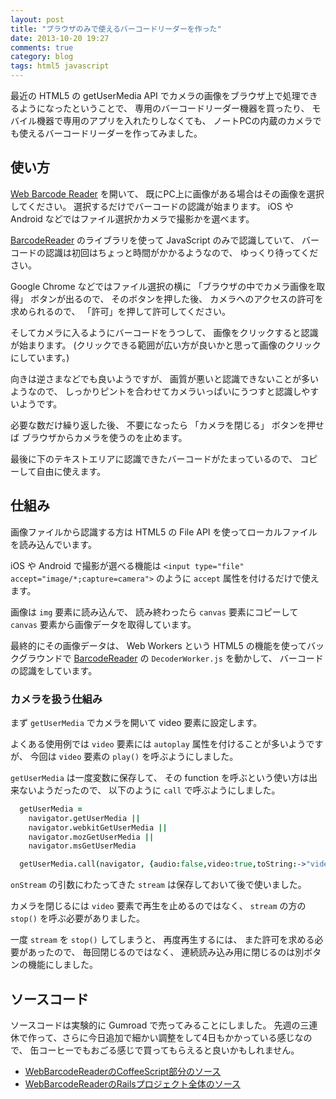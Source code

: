 ```yaml
---
layout: post
title: "ブラウザのみで使えるバーコードリーダーを作った"
date: 2013-10-20 19:27
comments: true
category: blog
tags: html5 javascript
---
```

最近の HTML5 の getUserMedia API でカメラの画像をブラウザ上で処理できるようになったということで、
専用のバーコードリーダー機器を買ったり、
モバイル機器で専用のアプリを入れたりしなくても、
ノートPCの内蔵のカメラでも使えるバーコードリーダーを作ってみました。

<!--more-->

## 使い方

[Web Barcode Reader](https://web-barcode-reader.herokuapp.com/)
を開いて、
既にPC上に画像がある場合はその画像を選択してください。
選択するだけでバーコードの認識が始まります。
iOS や Android などではファイル選択かカメラで撮影かを選べます。

[BarcodeReader](https://github.com/EddieLa/BarcodeReader)
のライブラリを使って
JavaScript のみで認識していて、
バーコードの認識は初回はちょっと時間がかかるようなので、
ゆっくり待ってください。

Google Chrome などではファイル選択の横に
「ブラウザの中でカメラ画像を取得」
ボタンが出るので、
そのボタンを押した後、
カメラへのアクセスの許可を求められるので、
「許可」を押して許可してください。

そしてカメラに入るようにバーコードをうつして、
画像をクリックすると認識が始まります。
(クリックできる範囲が広い方が良いかと思って画像のクリックにしています。)

向きは逆さまなどでも良いようですが、
画質が悪いと認識できないことが多いようなので、
しっかりピントを合わせてカメラいっぱいにうつすと認識しやすいようです。

必要な数だけ繰り返した後、
不要になったら
「カメラを閉じる」
ボタンを押せば
ブラウザからカメラを使うのを止めます。

最後に下のテキストエリアに認識できたバーコードがたまっているので、
コピーして自由に使えます。

## 仕組み

画像ファイルから認識する方は
HTML5 の File API
を使ってローカルファイルを読み込んでいます。

iOS や Android で撮影が選べる機能は
`<input type="file" accept="image/*;capture=camera">`
のように
`accept`
属性を付けるだけで使えます。

画像は
`img`
要素に読み込んで、
読み終わったら
`canvas`
要素にコピーして
`canvas`
要素から画像データを取得しています。

最終的にその画像データは、
Web Workers
という HTML5 の機能を使ってバックグラウンドで
[BarcodeReader](https://github.com/EddieLa/BarcodeReader)
の
`DecoderWorker.js`
を動かして、
バーコードの認識をしています。

### カメラを扱う仕組み

まず
`getUserMedia`
でカメラを開いて
video
要素に設定します。

よくある使用例では
`video`
要素には
`autoplay`
属性を付けることが多いようですが、
今回は `video` 要素の `play()` を呼ぶようにしました。

`getUserMedia`
は一度変数に保存して、
その function を呼ぶという使い方は出来ないようだったので、
以下のように `call` で呼ぶようにしました。

```coffeescript
  getUserMedia =
    navigator.getUserMedia ||
    navigator.webkitGetUserMedia ||
    navigator.mozGetUserMedia ||
    navigator.msGetUserMedia

  getUserMedia.call(navigator, {audio:false,video:true,toString:->"video"}, onStream, onError)
```

`onStream`
の引数にわたってきた
`stream`
は保存しておいて後で使いました。

カメラを閉じるには
`video` 要素で再生を止めるのではなく、
`stream` の方の `stop()` を呼ぶ必要がありました。

一度 `stream` を `stop()` してしまうと、
再度再生するには、
また許可を求める必要があったので、
毎回閉じるのではなく、
連続読み込み用に閉じるのは別ボタンの機能にしました。

## ソースコード

ソースコードは実験的に Gumroad で売ってみることにしました。
先週の三連休で作って、さらに今日追加で細かい調整をして4日もかかっている感じなので、
缶コーヒーでもおごる感じで買ってもらえると良いかもしれません。

* [WebBarcodeReaderのCoffeeScript部分のソース](https://gum.co/egEG)
* [WebBarcodeReaderのRailsプロジェクト全体のソース](https://gum.co/OSLo)

<script type="text/javascript" src="https://gumroad.com/js/gumroad.js"></script>
